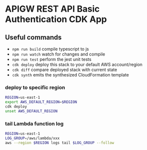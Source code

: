# APIGW REST API Basic Authentication CDK App

## Useful commands

 * `npm run build`   compile typescript to js
 * `npm run watch`   watch for changes and compile
 * `npm run test`    perform the jest unit tests
 * `cdk deploy`      deploy this stack to your default AWS account/region
 * `cdk diff`        compare deployed stack with current state
 * `cdk synth`       emits the synthesized CloudFormation template


### deploy to specific region

```bash
REGION=us-east-1
export AWS_DEFAULT_REGION=$REGION
cdk deploy
unset AWS_DEFAULT_REGION
```


### tail Lambda function log

```bash
REGION=us-east-1
LOG_GROUP=/aws/lambda/xxx
aws --region $REGION logs tail $LOG_GROUP --follow
```